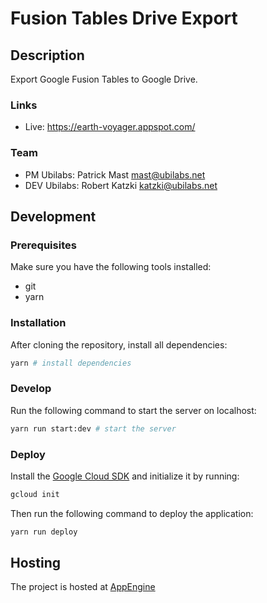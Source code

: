 # Fusion Tables Drive Export

## Description

Export Google Fusion Tables to Google Drive.

### Links

* Live: https://earth-voyager.appspot.com/

### Team

* PM Ubilabs: Patrick Mast <mast@ubilabs.net>
* DEV Ubilabs: Robert Katzki <katzki@ubilabs.net>

## Development

### Prerequisites
Make sure you have the following tools installed:

* git
* yarn

### Installation

After cloning the repository, install all dependencies:

```sh
yarn # install dependencies
```

### Develop

Run the following command to start the server on localhost:

```sh
yarn run start:dev # start the server
```

### Deploy

Install the [Google Cloud SDK](https://cloud.google.com/sdk/) and initialize it by running:

```sh
gcloud init
```

Then run the following command to deploy the application:

```sh
yarn run deploy
```

## Hosting

The project is hosted at [AppEngine](https://console.cloud.google.com/appengine/start?project=forward-ellipse-230710&serviceId=default)
